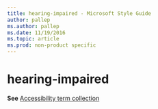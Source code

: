 ```yaml
---
title: hearing-impaired - Microsoft Style Guide
author: pallep
ms.author: pallep
ms.date: 11/19/2016
ms.topic: article
ms.prod: non-product specific
---
```


# hearing-impaired

**See** [Accessibility term collection](/style-guide/a-z-word-list-term-collections/term-collections/accessibility-terms)
